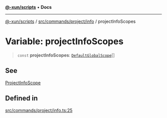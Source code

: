 [**@-xun/scripts**](../../../../../README.md) • **Docs**

***

[@-xun/scripts](../../../../../README.md) / [src/commands/project/info](../README.md) / projectInfoScopes

# Variable: projectInfoScopes

> `const` **projectInfoScopes**: [`DefaultGlobalScope`](../../../../configure/enumerations/DefaultGlobalScope.md)[]

## See

[ProjectInfoScope](../../../../configure/enumerations/DefaultGlobalScope.md)

## Defined in

[src/commands/project/info.ts:25](https://github.com/Xunnamius/xscripts/blob/8feaaa78a9f524f02e4cc9204ef84f329d31ab94/src/commands/project/info.ts#L25)
